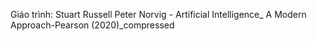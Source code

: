 Giáo trình: Stuart Russell     Peter Norvig - Artificial Intelligence_ A Modern Approach-Pearson (2020)_compressed
